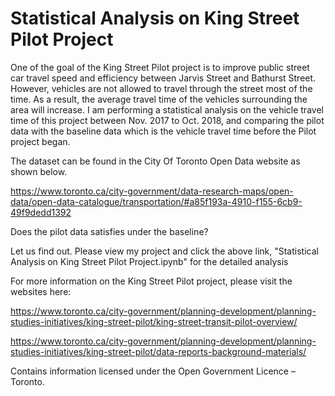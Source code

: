# Statistical Analysis on King Street Pilot Project

One of the goal of the King Street Pilot project is to improve public street car travel speed and efficiency between Jarvis Street and Bathurst Street. However, vehicles are not allowed to travel through the street most of the time. As a result, the average travel time of the vehicles surrounding the area will increase. I am performing a statistical analysis on the vehicle travel time of this project between Nov. 2017 to Oct. 2018, and comparing the pilot data with the baseline data which is the vehicle travel time before the Pilot project began. 

The dataset can be found in the City Of Toronto Open Data website as shown below.

https://www.toronto.ca/city-government/data-research-maps/open-data/open-data-catalogue/transportation/#a85f193a-4910-f155-6cb9-49f9dedd1392

Does the pilot data satisfies under the baseline?

Let us find out. Please view my project and click the above link, "Statistical Analysis on King Street Pilot Project.ipynb" for the detailed analysis

For more information on the King Street Pilot project, please visit the websites here:

https://www.toronto.ca/city-government/planning-development/planning-studies-initiatives/king-street-pilot/king-street-transit-pilot-overview/

https://www.toronto.ca/city-government/planning-development/planning-studies-initiatives/king-street-pilot/data-reports-background-materials/

Contains information licensed under the Open Government Licence – Toronto.
